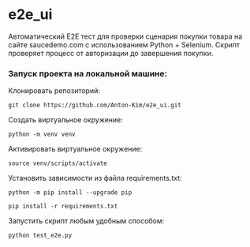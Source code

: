 # e2e_ui
Автоматический E2E тест для проверки сценария покупки товара на сайте saucedemo.com с использованием Python + Selenium.
Скрипт проверяет процесс от авторизации до завершения покупки.

### Запуск проекта на локальной машине:

Клонировать репозиторий:
```
git clone https://github.com/Anton-Kim/e2e_ui.git
```
Cоздать виртуальное окружение:
```
python -m venv venv
```
Активировать виртуальное окружение:
```
source venv/scripts/activate
```
Установить зависимости из файла requirements.txt:
```
python -m pip install --upgrade pip
```
```
pip install -r requirements.txt
```
Запустить скрипт любым удобным способом:
```
python test_e2e.py
```